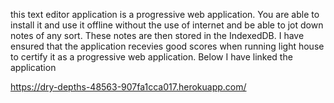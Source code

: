 this text editor application is a progressive web application. You are able to install it and use it offline without the use of internet and be able to jot down notes of any sort. These notes are then stored in the IndexedDB. I have ensured that the application recevies good scores when running light house to certify it as a progressive web application. Below I have linked the application

https://dry-depths-48563-907fa1cca017.herokuapp.com/
